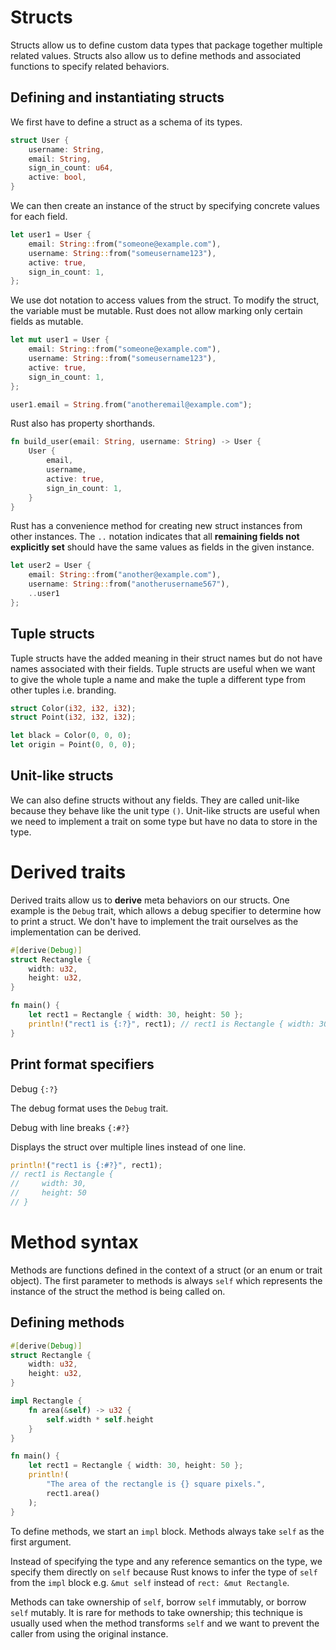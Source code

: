 # Structs

Structs allow us to define custom data types that package together multiple related values. Structs also allow us to define methods and associated functions to specify related behaviors.

## Defining and instantiating structs

We first have to define a struct as a schema of its types.

```rs
struct User {
    username: String,
    email: String,
    sign_in_count: u64,
    active: bool,
}
```

We can then create an instance of the struct by specifying concrete values for each field.

```rs
let user1 = User {
    email: String::from("someone@example.com"),
    username: String::from("someusername123"),
    active: true,
    sign_in_count: 1,
};
```

We use dot notation to access values from the struct. To modify the struct, the variable must be mutable. Rust does not allow marking only certain fields as mutable.

```rs
let mut user1 = User {
    email: String::from("someone@example.com"),
    username: String::from("someusername123"),
    active: true,
    sign_in_count: 1,
};

user1.email = String.from("anotheremail@example.com");
```

Rust also has property shorthands.

```rs
fn build_user(email: String, username: String) -> User {
    User {
        email,
        username,
        active: true,
        sign_in_count: 1,
    }
}
```

Rust has a convenience method for creating new struct instances from other instances. The `..` notation indicates that all **remaining fields not explicitly set** should have the same values as fields in the given instance.

```rs
let user2 = User {
    email: String::from("another@example.com"),
    username: String::from("anotherusername567"),
    ..user1
};
```

## Tuple structs

Tuple structs have the added meaning in their struct names but do not have names associated with their fields. Tuple structs are useful when we want to give the whole tuple a name and make the tuple a different type from other tuples i.e. branding.

```rs
struct Color(i32, i32, i32);
struct Point(i32, i32, i32);

let black = Color(0, 0, 0);
let origin = Point(0, 0, 0);
```

## Unit-like structs

We can also define structs without any fields. They are called unit-like because they behave like the unit type `()`. Unit-like structs are useful when we need to implement a trait on some type but have no data to store in the type.

# Derived traits

Derived traits allow us to **derive** meta behaviors on our structs. One example is the `Debug` trait, which allows a debug specifier to determine how to print a struct. We don't have to implement the trait ourselves as the implementation can be derived.

```rs
#[derive(Debug)]
struct Rectangle {
    width: u32,
    height: u32,
}

fn main() {
    let rect1 = Rectangle { width: 30, height: 50 };
    println!("rect1 is {:?}", rect1); // rect1 is Rectangle { width: 30, height: 50 }
}
```

## Print format specifiers

Debug `{:?}`

The debug format uses the `Debug` trait.

Debug with line breaks `{:#?}`

Displays the struct over multiple lines instead of one line.

```rs
println!("rect1 is {:#?}", rect1);
// rect1 is Rectangle {
//     width: 30,
//     height: 50
// }
```

# Method syntax

Methods are functions defined in the context of a struct (or an enum or trait object). The first parameter to methods is always `self` which represents the instance of the struct the method is being called on.

## Defining methods

```rs
#[derive(Debug)]
struct Rectangle {
    width: u32,
    height: u32,
}

impl Rectangle {
    fn area(&self) -> u32 {
        self.width * self.height
    }
}

fn main() {
    let rect1 = Rectangle { width: 30, height: 50 };
    println!(
        "The area of the rectangle is {} square pixels.",
        rect1.area()
    );
}
```

To define methods, we start an `impl` block. Methods always take `self` as the first argument.

Instead of specifying the type and any reference semantics on the type, we specify them directly on `self` because Rust knows to infer the type of `self` from the `impl` block e.g. `&mut self` instead of `rect: &mut Rectangle`.

Methods can take ownership of `self`, borrow `self` immutably, or borrow `self` mutably. It is rare for methods to take ownership; this technique is usually used when the method transforms `self` and we want to prevent the caller from using the original instance.
